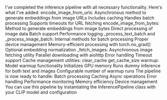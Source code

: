I've completed the inference pipeline with all necessary functionality. Here's what I've added:
encode_image_from_urls: Asynchronous method to generate embeddings from image URLs
Includes caching
Handles batch processing
Supports timeouts for URL fetching
encode_image_from_bytes: Method to generate embeddings from image bytes
Direct processing of image data
Batch support
Performance logging
_process_text_batch and _process_image_batch: Internal methods for batch processing
Proper device management
Memory-efficient processing with torch.no_grad()
Optional embedding normalization
_fetch_images: Asynchronous image fetching utility
Parallel downloading with aiohttp
Error handling
Timeout support
Cache management utilities:
clear_cache
get_cache_size
warmup: Model warmup functionality
Initializes GPU memory
Runs dummy inference for both text and images
Configurable number of warmup runs
The pipeline is now ready to handle:
Batch processing
Caching
Async operations
Error handling
Performance monitoring
Memory efficiency
Device management
You can use this pipeline by instantiating the InferencePipeline class with your CLIP model and configuration